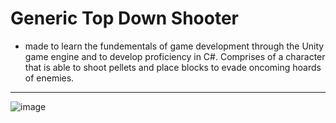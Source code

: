 # Generic Top Down Shooter
- made to learn the fundementals of game development through the Unity game engine and to develop proficiency in C#. Comprises of a character that is able to shoot pellets and place blocks to evade oncoming hoards of enemies.

<hr>

![image](https://github.com/user-attachments/assets/0e6f2d98-5061-4fa6-9542-e18089d04eb5)
